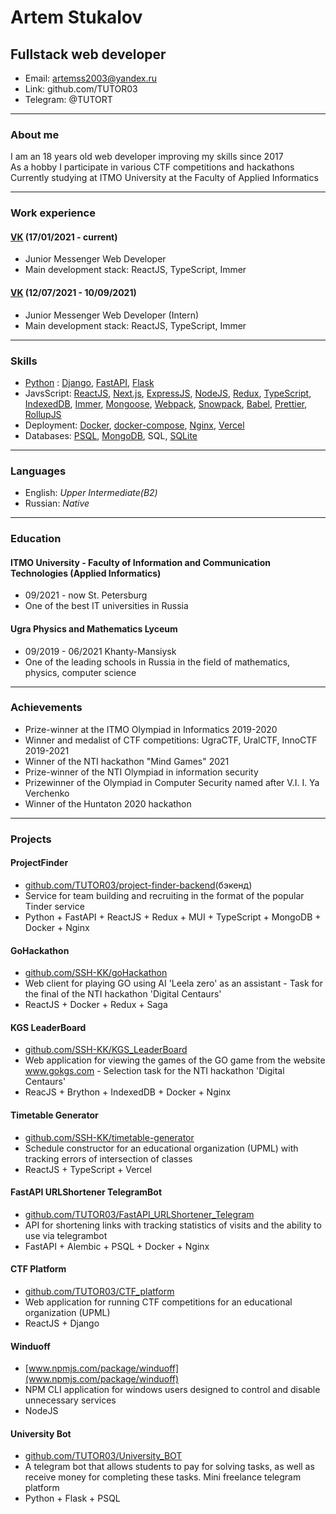 # Artem Stukalov

## Fullstack web developer

- Email: artemss2003@yandex.ru  
- Link: github.com/TUTOR03  
- Telegram: @TUTORT

---

### About me

I am an 18 years old web developer improving my skills since 2017  
As a hobby I participate in various CTF competitions and hackathons  
Currently studying at ITMO University at the Faculty of Applied Informatics

---

### Work experience

#### [VK](https://vk.com) (17/01/2021 - current)

- Junior Messenger Web Developer
- Main development stack: ReactJS, TypeScript, Immer

#### [VK](https://vk.com) (12/07/2021 - 10/09/2021)

- Junior Messenger Web Developer (Intern)
- Main development stack: ReactJS, TypeScript, Immer

---

### Skills

- [Python](https://www.python.org) : [Django](https://www.djangoproject.com), [FastAPI](https://fastapi.tiangolo.com), [Flask](https://flask.palletsprojects.com)
- JavsScript: [ReactJS](https://reactjs.org), [Next.js](https://nextjs.org), [ExpressJS](https://expressjs.com), [NodeJS](https://nodejs.org), [Redux](https://redux.js.org), [TypeScript](https://www.typescriptlang.org), [IndexedDB](https://github.com/jakearchibald/idb), [Immer](https://immerjs.github.io/immer), [Mongoose](https://mongoosejs.com), [Webpack](https://webpack.js.org), [Snowpack](https://www.snowpack.dev), [Babel](https://babeljs.io), [Prettier](https://prettier.io), [RollupJS](https://rollupjs.org)
- Deployment: [Docker](https://www.docker.com), [docker-compose](https://docs.docker.com/compose), [Nginx](https://nginx.org), [Vercel](https://vercel.com)
- Databases: [PSQL](https://postgrespro.ru), [MongoDB](https://www.mongodb.com), SQL, [SQLite](https://www.sqlite.org)

---

### Languages

- English: _Upper Intermediate(B2)_
- Russian: _Native_

---

### Education

#### ITMO University - Faculty of Information and Communication Technologies (Applied Informatics)

- 09/2021 - now St. Petersburg
- One of the best IT universities in Russia

#### Ugra Physics and Mathematics Lyceum

- 09/2019 - 06/2021 Khanty-Mansiysk
- One of the leading schools in Russia in the field of mathematics, physics, computer science

---

### Achievements

- Prize-winner at the ITMO Olympiad in Informatics 2019-2020
- Winner and medalist of CTF competitions: UgraCTF, UralCTF, InnoCTF 2019-2021
- Winner of the NTI hackathon "Mind Games" 2021
- Prize-winner of the NTI Olympiad in information security
- Prizewinner of the Olympiad in Computer Security named after V.I. I. Ya Verchenko
- Winner of the Huntaton 2020 hackathon

---

### Projects

#### ProjectFinder
- [github.com/TUTOR03/project-finder-backend](github.com/TUTOR03/project-finder-backend)(бэкенд)
- Service for team building and recruiting in the format of the popular Tinder service
- Python + FastAPI + ReactJS + Redux + MUI + TypeScript + MongoDB + Docker + Nginx

#### GoHackathon

- [github.com/SSH-KK/goHackathon](github.com/SSH-KK/goHackathon)
- Web client for playing GO using AI 'Leela zero' as an assistant - Task for the final of the NTI hackathon 'Digital Centaurs'
- ReactJS + Docker + Redux + Saga

#### KGS LeaderBoard

- [github.com/SSH-KK/KGS_LeaderBoard](github.com/SSH-KK/KGS_LeaderBoard)
- Web application for viewing the games of the GO game from the website www.gokgs.com - Selection task for the NTI hackathon 'Digital Centaurs'
- ReacJS + Brython + IndexedDB + Docker + Nginx

#### Timetable Generator

- [github.com/SSH-KK/timetable-generator](github.com/SSH-KK/timetable-generator)
- Schedule constructor for an educational organization (UPML) with tracking errors of intersection of classes
- ReactJS + TypeScript + Vercel

#### FastAPI URLShortener TelegramBot

- [github.com/TUTOR03/FastAPI_URLShortener_Telegram](github.com/TUTOR03/FastAPI_URLShortener_Telegram)
- API for shortening links with tracking statistics of visits and the ability to use via telegrambot
- FastAPI + Alembic + PSQL + Docker + Nginx

#### CTF Platform

- [github.com/TUTOR03/CTF_platform](github.com/TUTOR03/CTF_platform)
- Web application for running CTF competitions for an educational organization (UPML)
- ReactJS + Django

#### Winduoff

- [www.npmjs.com/package/winduoff](www.npmjs.com/package/winduoff)
- NPM CLI application for windows users designed to control and disable unnecessary services
- NodeJS

#### University Bot

- [github.com/TUTOR03/University_BOT](github.com/TUTOR03/University_BOT)
- A telegram bot that allows students to pay for solving tasks, as well as receive money for completing these tasks. Mini freelance telegram platform
- Python + Flask + PSQL
